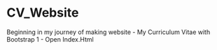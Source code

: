 # CV_Website
Beginning in my journey of making website - My Curriculum Vitae with Bootstrap
1 - Open Index.Html
